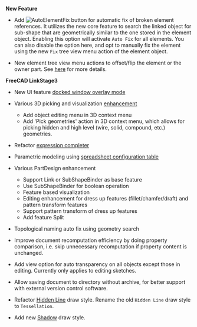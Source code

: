 __New Feature__

* Add ![AutoElementFix](../raw/master/freecad/asm3/Gui/Resources/icons/Assembly_AutoFixElement.svg?sanitize=true)
  button for automatic fix of broken element references. It utilizes the new core feature to search
  the linked object for sub-shape that are geometrically similar to the one stored in the element object.
  Enabling this option will activate `Auto Fix` for all elements. You can also disable the option here,
  and opt to manually fix the element using the new `Fix` tree view menu action of the element object.

* New element tree view menu actions to offset/flip the element or the owner part. See
  [here](Constraints-and-Solvers#user-content-element-actions) for more details.

__FreeCAD LinkStage3__

* New UI feature [docked window overlay mode](https://forum.freecadweb.org/viewtopic.php?f=34&t=45349)

* Various 3D picking and visualization [enhancement](https://forum.freecadweb.org/viewtopic.php?f=17&t=41103)
    * Add object editing menu in 3D context menu
    * Add 'Pick geometries' action in 3D context menu, which allows for picking
      hidden and high level (wire, solid, compound, etc.) geometries.

* Refactor [expression completer](https://forum.freecadweb.org/viewtopic.php?f=17&t=43412)

* Parametric modeling using [spreadsheet configuration table](https://forum.freecadweb.org/viewtopic.php?f=17&t=42183)

* Various PartDesign enhancement
    * Support Link or SubShapeBinder as base feature
    * Use SubShapeBinder for boolean operation
    * Feature based visualization
    * Editing enhancement for dress up features (fillet/chamfer/draft) and pattern transform features
    * Support pattern transform of dress up features
    * Add feature Split

* Topological naming auto fix using geometry search

* Improve document recomputation efficiency by doing property comparison, i.e.
  skip unnecessary recomputation if property content is unchanged.

* Add view option for auto transparency on all objects except those in editing.
  Currently only applies to editing sketches.

* Allow saving document to directory without archive, for better support with
  external version control software.

* Refactor [Hidden Line](https://forum.freecadweb.org/viewtopic.php?p=393073#p394929)
  draw style. Rename the old `Hidden Line` draw style to `Tessellation`.

* Add new [Shadow](https://forum.freecadweb.org/viewtopic.php?f=10&t=9663&p=394930#p394930)
  draw style.
